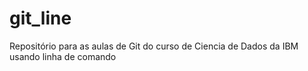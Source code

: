 # git_line
Repositório para as aulas de Git do curso de Ciencia de Dados da IBM usando linha de comando
